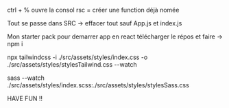 ctrl + % ouvre la consol
rsc = créer une function déjà nomée

Tout se passe dans SRC -> effacer tout sauf App.js et index.js


Mon starter pack pour demarrer app en react télécharger le répos et faire -> npm i


npx tailwindcss -i ./src/assets/styles/index.css -o ./src/assets/styles/stylesTailwind.css --watch

sass --watch ./src/assets/styles/index.scss:./src/assets/styles/stylesSass.css


HAVE FUN !!







